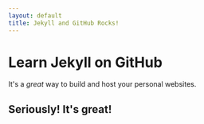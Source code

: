 ```yaml
---
layout: default
title: Jekyll and GitHub Rocks!
---
```


# Learn Jekyll on GitHub

It's a _great_ way to build and host your personal websites.

## Seriously! It's great!

